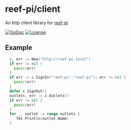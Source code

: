 # reef-pi/client

An http client library for [reef-pi](http://reef-pi.com)

[![GoDoc](https://godoc.org/github.com/reef-pi/client?status.svg)](https://godoc.org/github.com/reef-pi/client)
[![License](https://img.shields.io/badge/License-Apache%202.0-blue.svg)](https://github.com/reef-pi/client/blob/master/LICENSE.txt)

## Example

```go
  c, err := New("http://reef-pi.local")
  if err != nil {
    panic(err)
  }
  if err := c.SignIn("reef-pi","reef-pi"); err != nil {
    panic(err)
  }
  defer c.SignOut()
  outlets, err := c.Outlets()
  if err != nil {
    panic(err)
  }
  for _, outlet := range outlets {
     fmt.Println(outlet.Name)
  }
```
